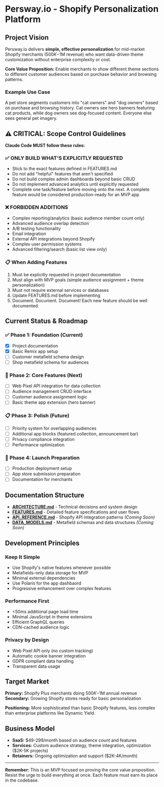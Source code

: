 # Persway.io - Shopify Personalization Platform

## Project Vision

Persway.io delivers **simple, effective personalization** for mid-market Shopify merchants ($500K-$1M revenue) who want data-driven theme customization without enterprise complexity or cost.

**Core Value Proposition:** Enable merchants to show different theme sections to different customer audiences based on purchase behavior and browsing patterns.

### Example Use Case
A pet store segments customers into "cat owners" and "dog owners" based on purchase and browsing history. Cat owners see hero banners featuring cat products, while dog owners see dog-focused content. Everyone else sees general pet imagery.

## ⚠️ CRITICAL: Scope Control Guidelines

**Claude Code MUST follow these rules:**

### ✅ ONLY BUILD WHAT'S EXPLICITLY REQUESTED
- Stick to the exact features defined in FEATURES.md
- Do not add "helpful" features that aren't specified
- Do not build complex admin dashboards beyond basic CRUD
- Do not implement advanced analytics until explicitly requested
- Complete one task/feature before moving onto the next. A complete feature would be considered production-ready for an MVP app

### ❌ FORBIDDEN ADDITIONS
- Complex reporting/analytics (basic audience member count only)
- Advanced audience overlap detection
- A/B testing functionality
- Email integration
- External API integrations beyond Shopify
- Complex user permission systems
- Advanced filtering/search (basic list view only)

### 📋 When Adding Features
1. Must be explicitly requested in project documentation
2. Must align with MVP goals (simple audience assignment + theme personalization)
3. Must not require external services or databases
4. Update FEATURES.md before implementing
5. Document. Document. Document! Each new feature should be well documented.

## Current Status & Roadmap

### ✅ Phase 1: Foundation (Current)
- [x] Project documentation
- [x] Basic Remix app setup
- [ ] Customer metafield schema design
- [ ] Shop metafield schema for audiences

### 🔄 Phase 2: Core Features (Next)
- [ ] Web Pixel API integration for data collection
- [ ] Audience management CRUD interface
- [ ] Customer audience assignment logic
- [ ] Basic theme app extension (hero banner)

### 📋 Phase 3: Polish (Future)
- [ ] Priority system for overlapping audiences
- [ ] Additional app blocks (featured collection, announcement bar)
- [ ] Privacy compliance integration
- [ ] Performance optimization

### 🚀 Phase 4: Launch Preparation
- [ ] Production deployment setup
- [ ] App store submission preparation
- [ ] Documentation for merchants

## Documentation Structure

- **[ARCHITECTURE.md](./ARCHITECTURE.md)** - Technical decisions and system design
- **[FEATURES.md](./FEATURES.md)** - Detailed feature specifications and user flows
- **[API_REFERENCE.md](./API_REFERENCE.md)** - Shopify API integration patterns *(Coming Soon)*
- **[DATA_MODELS.md](./DATA_MODELS.md)** - Metafield schemas and data structures *(Coming Soon)*

## Development Principles

### Keep It Simple
- Use Shopify's native features whenever possible
- Metafields-only data storage for MVP
- Minimal external dependencies
- Use Polaris for the app dashbaord
- Progressive enhancement over complex features

### Performance First
- <50ms additional page load time
- Minimal JavaScript in theme extensions
- Efficient GraphQL queries
- CDN-cached audience logic

### Privacy by Design
- Web Pixel API only (no custom tracking)
- Automatic cookie banner integration
- GDPR compliant data handling
- Transparent data usage

## Target Market

**Primary:** Shopify Plus merchants doing $500K-$1M annual revenue
**Secondary:** Growing Shopify stores ready for basic personalization

**Positioning:** More sophisticated than basic Shopify features, less complex than enterprise platforms like Dynamic Yield.

## Business Model

- **SaaS:** $49-299/month based on audience count and features
- **Services:** Custom audience strategy, theme integration, optimization ($2K-5K projects)
- **Retainers:** Ongoing optimization and support ($2K-4K/month)

---

**Remember:** This is an MVP focused on proving the core value proposition. Resist the urge to build everything at once. Each feature must earn its place in the codebase.